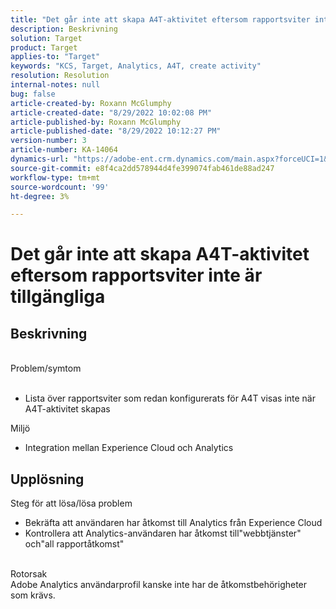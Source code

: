 ```yaml
---
title: "Det går inte att skapa A4T-aktivitet eftersom rapportsviter inte är tillgängliga"
description: Beskrivning
solution: Target
product: Target
applies-to: "Target"
keywords: "KCS, Target, Analytics, A4T, create activity"
resolution: Resolution
internal-notes: null
bug: false
article-created-by: Roxann McGlumphy
article-created-date: "8/29/2022 10:02:08 PM"
article-published-by: Roxann McGlumphy
article-published-date: "8/29/2022 10:12:27 PM"
version-number: 3
article-number: KA-14064
dynamics-url: "https://adobe-ent.crm.dynamics.com/main.aspx?forceUCI=1&pagetype=entityrecord&etn=knowledgearticle&id=fc0a3834-e627-ed11-9db1-002248086d3d"
source-git-commit: e8f4ca2dd578944d4fe399074fab461de88ad247
workflow-type: tm+mt
source-wordcount: '99'
ht-degree: 3%

---
```


# Det går inte att skapa A4T-aktivitet eftersom rapportsviter inte är tillgängliga

## Beskrivning

<br>Problem/symtom<br><br>
- Lista över rapportsviter som redan konfigurerats för A4T visas inte när A4T-aktivitet skapas



Miljö
- Integration mellan Experience Cloud och Analytics



## Upplösning

Steg för att lösa/lösa problem
- Bekräfta att användaren har åtkomst till Analytics från Experience Cloud
- Kontrollera att Analytics-användaren har åtkomst till&quot;webbtjänster&quot; och&quot;all rapportåtkomst&quot;

<br>Rotorsak<br>
Adobe Analytics användarprofil kanske inte har de åtkomstbehörigheter som krävs.






